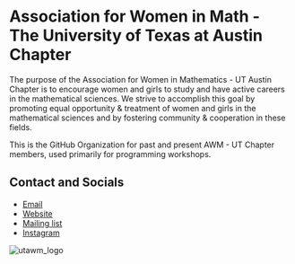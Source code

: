 # Association for Women in Math - The University of Texas at Austin Chapter

The purpose of the Association for Women in Mathematics - UT Austin Chapter is to encourage women and girls to study and have active careers in the mathematical sciences. We strive to accomplish this goal by promoting equal opportunity & treatment of women and girls in the mathematical sciences and by fostering community & cooperation in these fields.

This is the GitHub Organization for past and present AWM - UT Chapter members, used primarily for programming workshops.

## Contact and Socials
* [Email](mailto:texasawm@gmail.com)
* [Website](https://web.ma.utexas.edu/awm/)
* [Mailing list](https://utlists.utexas.edu/sympa/subscribe/utawm?previous_action=edit_list_request#)
* [Instagram](https://www.instagram.com/texasawm/)

![utawm_logo](https://user-images.githubusercontent.com/44852921/210158764-95294439-d2f9-4215-a0e6-57e300887f53.png)

